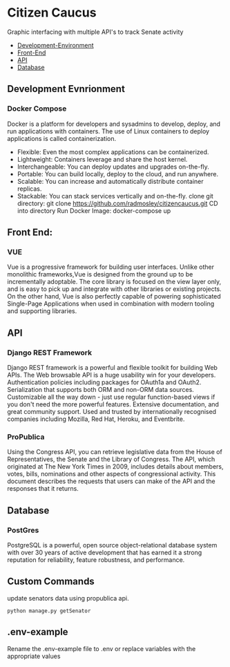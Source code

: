 # Citizen Caucus
Graphic interfacing with multiple API's to track Senate activity
- [Development-Environment](#)
- [Front-End](#)
- [API](#)
- [Database](#)

## Development Evnrionment
### Docker Compose
Docker is a platform for developers and sysadmins to develop, deploy, and run applications with containers. The use of Linux containers to deploy applications is called containerization.
- Flexible: Even the most complex applications can be containerized.
- Lightweight: Containers leverage and share the host kernel.
- Interchangeable: You can deploy updates and upgrades on-the-fly.
- Portable: You can build locally, deploy to the cloud, and run anywhere.
- Scalable: You can increase and automatically distribute container replicas.
- Stackable: You can stack services vertically and on-the-fly.
clone git directory: git clone https://github.com/radmosley/citizencaucus.git 
CD into directory
Run Docker Image: docker-compose up

## Front End:

### VUE
Vue is a progressive framework for building user interfaces. Unlike other monolithic frameworks,Vue is designed from the ground up to be incrementally adoptable. The core library is focused on the view layer only, and is easy to pick up and integrate with other libraries or existing projects. On the other hand, Vue is also perfectly capable of powering sophisticated Single-Page Applications when used in combination with modern tooling and supporting libraries.

## API

### Django REST Framework
Django REST framework is a powerful and flexible toolkit for building Web APIs. The Web browsable API is a huge usability win for your developers. Authentication policies including packages for OAuth1a and OAuth2. Serialization that supports both ORM and non-ORM data sources. Customizable all the way down - just use regular function-based views if you don't need the more powerful features. Extensive documentation, and great community support. Used and trusted by internationally recognised companies including Mozilla, Red Hat, Heroku, and Eventbrite.
  
### ProPublica
Using the Congress API, you can retrieve legislative data from the House of Representatives, the Senate and the Library of Congress. The API, which originated at The New York Times in 2009, includes details about members, votes, bills, nominations and other aspects of congressional activity. This document describes the requests that users can make of the API and the responses that it returns.

## Database

### PostGres
PostgreSQL is a powerful, open source object-relational database system with over 30 years of active development that has earned it a strong reputation for reliability, feature robustness, and performance.
## Custom Commands

update senators data using propublica api.
```
python manage.py getSenator
```

## .env-example
Rename the .env-example file to .env or replace variables with the appropriate values